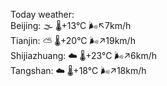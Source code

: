Today weather:  
Beijing: 🌫  🌡️+13°C 🌬️↖7km/h  
Tianjin: ⛅️  🌡️+20°C 🌬️↗19km/h  
Shijiazhuang: ☁️   🌡️+23°C 🌬️↗6km/h  
Tangshan: ☁️   🌡️+18°C 🌬️↗18km/h  
